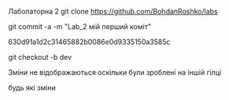 Лаболаторна 2
git clone https://github.com/BohdanRoshko/labs

git commit -a -m "Lab_2 мій перший коміт"

630d91a1d2c31465882b0086e0d9335150a3585c

git checkout -b dev

Зміни не відображаються оскільки були зроблені на іншій гілці

будь які зміни

